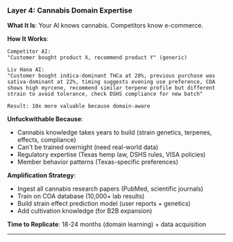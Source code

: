 ### Layer 4: **Cannabis Domain Expertise**

**What It Is**: Your AI knows cannabis. Competitors know e-commerce.

**How It Works**:

```
Competitor AI:
"Customer bought product X, recommend product Y" (generic)

Liv Hana AI:
"Customer bought indica-dominant THCa at 28%, previous purchase was
sativa-dominant at 22%, timing suggests evening use preference, COA
shows high myrcene, recommend similar terpene profile but different
strain to avoid tolerance, check DSHS compliance for new batch"

Result: 10x more valuable because domain-aware
```

**Unfuckwithable Because**:

- Cannabis knowledge takes years to build (strain genetics, terpenes, effects, compliance)
- Can't be trained overnight (need real-world data)
- Regulatory expertise (Texas hemp law, DSHS rules, VISA policies)
- Member behavior patterns (Texas-specific preferences)

**Amplification Strategy**:

- Ingest all cannabis research papers (PubMed, scientific journals)
- Train on COA database (10,000+ lab results)
- Build strain effect prediction model (user reports + genetics)
- Add cultivation knowledge (for B2B expansion)

**Time to Replicate**: 18-24 months (domain learning) + data acquisition

---
